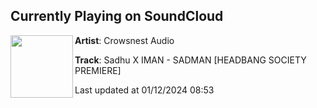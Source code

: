 ## Currently Playing on SoundCloud

[<img align="left" width="100" src="https://i1.sndcdn.com/artworks-C28KdFuKUGbPzeg5-OryYFg-t500x500.jpg">](https://soundcloud.com/crowsnest-3/sadhu-x-iman-sadman)

**Artist**: Crowsnest Audio 

**Track**: Sadhu X IMAN - SADMAN [HEADBANG SOCIETY PREMIERE]

Last updated at 01/12/2024 08:53
